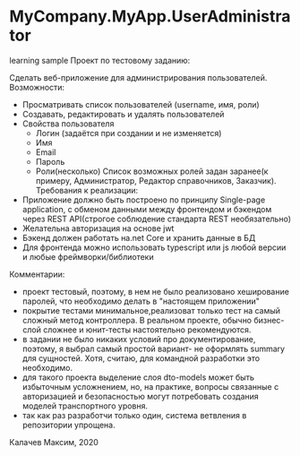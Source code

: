 # MyCompany.MyApp.UserAdministrator
learning sample
Проект по тестовому заданию:

Сделать веб-приложение для администрирования пользователей.
Возможности: 
- Просматривать список пользователей (username, имя, роли)
- Создавать, редактировать и удалять пользователей 
- Свойства пользователя 
  - Логин (задаётся при создании и не изменяется)
  - Имя 
  - Email 
  - Пароль 
  - Роли(несколько)
Список возможных ролей задан заранее(к примеру, Администратор, Редактор справочников, Заказчик).     
Требования к реализации: 
- Приложение должно быть построено по принципу Single-page application, с обменом данными между фронтендом и бэкендом через REST API(строгое соблюдение стандарта REST необязательно)
- Желательна авторизация на основе jwt
- Бэкенд должен работать на.net Core и хранить данные в БД 
- Для фронтенда можно использовать typescript или js любой версии и любые фреймворки/библиотеки

Комментарии:
- проект тестовый, поэтому, в нем не было реализовано хеширование паролей, что необходимо делать в "настоящем приложении"
- покрытие тестами минимальное,реализоват только тест на самый сложный метод контроллера. В реальном проекте, обычно бизнес-слой сложнее и юнит-тесты настоятельно рекомендуются.
- в задании не было никаких условий про документирование, поэтому, я выбрал самый простой вариант- не оформлять summary для сущностей. Хотя, считаю, для командной разработки это необходимо.
- для такого проекта выделение слоя dto-models может быть избыточным усложнением, но, на практике, вопросы связанные с авторизацией и безопасностью могут потребовать создания моделей транспортного уровня.
- так как раз разработчи только один, система ветвления в репозитории упрощена.

Калачев Максим, 2020
